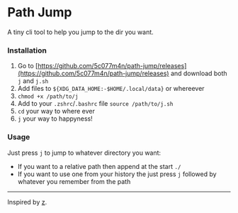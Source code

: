 # Path Jump

A tiny cli tool to help you jump to the dir you want.

### Installation

1. Go to [https://github.com/5c077m4n/path-jump/releases](https://github.com/5c077m4n/path-jump/releases) and download both `j` and `j.sh`
1. Add files to `${XDG_DATA_HOME:-$HOME/.local/data}` or whereever
1. `chmod +x /path/to/j`
1. Add to your `.zshrc`/`.bashrc` file `source /path/to/j.sh`
1. `cd` your way to where ever
1. `j` your way to happyness!

### Usage

Just press `j` to jump to whatever directory you want:
- If you want to a relative path then append at the start `./`
- If you want to use one from your history the just press `j` followed by whatever you remember from the path

---

Inspired by [z](https://github.com/rupa/z/).
